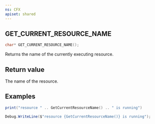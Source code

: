 ```yaml
---
ns: CFX
apiset: shared
---
```

## GET_CURRENT_RESOURCE_NAME

```c
char* GET_CURRENT_RESOURCE_NAME();
```

Returns the name of the currently executing resource.

## Return value
The name of the resource.

## Examples
```lua
print("resource " .. GetCurrentResourceName() .. " is running")
```

```cs
Debug.WriteLine($"resource {GetCurrentResourceName()} is running");
```